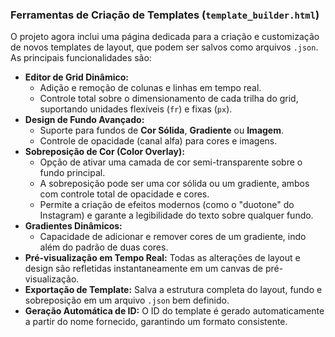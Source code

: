 ### Ferramentas de Criação de Templates (`template_builder.html`)

O projeto agora inclui uma página dedicada para a criação e customização de novos templates de layout, que podem ser salvos como arquivos `.json`. As principais funcionalidades são:

*   **Editor de Grid Dinâmico:**
    *   Adição e remoção de colunas e linhas em tempo real.
    *   Controle total sobre o dimensionamento de cada trilha do grid, suportando unidades flexíveis (`fr`) e fixas (`px`).
*   **Design de Fundo Avançado:**
    *   Suporte para fundos de **Cor Sólida**, **Gradiente** ou **Imagem**.
    *   Controle de opacidade (canal alfa) para cores e imagens.
*   **Sobreposição de Cor (Color Overlay):**
    *   Opção de ativar uma camada de cor semi-transparente sobre o fundo principal.
    *   A sobreposição pode ser uma cor sólida ou um gradiente, ambos com controle total de opacidade e cores.
    *   Permite a criação de efeitos modernos (como o "duotone" do Instagram) e garante a legibilidade do texto sobre qualquer fundo.
*   **Gradientes Dinâmicos:**
    *   Capacidade de adicionar e remover cores de um gradiente, indo além do padrão de duas cores.
*   **Pré-visualização em Tempo Real:** Todas as alterações de layout e design são refletidas instantaneamente em um canvas de pré-visualização.
*   **Exportação de Template:** Salva a estrutura completa do layout, fundo e sobreposição em um arquivo `.json` bem definido.
*   **Geração Automática de ID:** O ID do template é gerado automaticamente a partir do nome fornecido, garantindo um formato consistente.